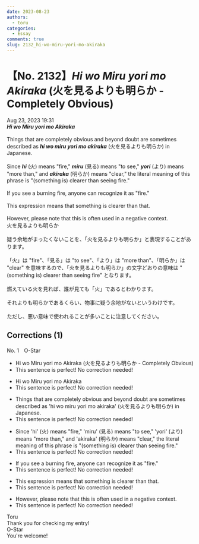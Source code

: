 ```yaml
---
date: 2023-08-23
authors:
  - toru
categories:
  - Essay
comments: true
slug: 2132_hi-wo-miru-yori-mo-akiraka
---
```


# 【No. 2132】<strong><em>Hi wo Miru yori mo Akiraka</strong></em> (火を見るよりも明らか - Completely Obvious)
<div class="date">Aug 23, 2023 19:31</div>
<div id="post"><div id="body_show_ori">
<strong><em>Hi wo Miru yori mo Akiraka</strong></em><br/><br/>Things that are completely obvious and beyond doubt are sometimes described as <strong><em>hi wo miru yori mo akiraka</em></strong> (火を見るよりも明らか) in Japanese.<br/><br/>Since <strong><em>hi</em></strong> (火) means "fire," <strong><em>miru</em></strong> (見る) means "to see," <strong><em>yori</em></strong> (より) means "more than," and <strong><em>akiraka</em></strong> (明らか) means "clear," the literal meaning of this phrase is "(something is) clearer than seeing fire."<br/><br/>If you see a burning fire, anyone can recognize it as "fire."<br/><br/>This expression means that something is clearer than that.<br/><br/>However, please note that this is often used in a negative context.
</div></div>

<!-- more -->

<div id="post_ja"><div id="body_show_mo">
火を見るよりも明らか<br/><br/>疑う余地がまったくないことを、「火を見るよりも明らか」と表現することがあります。<br/><br/>「火」は "fire"、「見る」は "to see"、「より」は "more than"、「明らか」は "clear" を意味するので、「火を見るよりも明らか」の文字どおりの意味は "(something is) clearer than seeing fire" となります。<br/><br/>燃えている火を見れば、誰が見ても「火」であるとわかります。<br/><br/>それよりも明らかであるくらい、物事に疑う余地がないというわけです。<br/><br/>ただし、悪い意味で使われることが多いことに注意してください。
</div></div>

## Corrections (1)
<div id="block"><div class="first_name"> No. 1　<span class="just_name">O-Star</span></div><div id="block2">
<ul class="correction_field">
<li class="incorrect">Hi wo Miru yori mo Akiraka (火を見るよりも明らか - Completely Obvious)</li>
<li class="corrected perfect">This sentence is perfect! No correction needed!</li>
</ul>
<ul class="correction_field">
<li class="incorrect">Hi wo Miru yori mo Akiraka</li>
<li class="corrected perfect">This sentence is perfect! No correction needed!</li>
</ul>
<ul class="correction_field">
<li class="incorrect">Things that are completely obvious and beyond doubt are sometimes described as 'hi wo miru yori mo akiraka' (火を見るよりも明らか) in Japanese.</li>
<li class="corrected perfect">This sentence is perfect! No correction needed!</li>
</ul>
<ul class="correction_field">
<li class="incorrect">Since 'hi' (火) means "fire," 'miru' (見る) means "to see," 'yori' (より) means "more than," and 'akiraka' (明らか) means "clear," the literal meaning of this phrase is "(something is) clearer than seeing fire."</li>
<li class="corrected perfect">This sentence is perfect! No correction needed!</li>
</ul>
<ul class="correction_field">
<li class="incorrect">If you see a burning fire, anyone can recognize it as "fire."</li>
<li class="corrected perfect">This sentence is perfect! No correction needed!</li>
</ul>
<ul class="correction_field">
<li class="incorrect">This expression means that something is clearer than that.</li>
<li class="corrected perfect">This sentence is perfect! No correction needed!</li>
</ul>
<ul class="correction_field">
<li class="incorrect">However, please note that this is often used in a negative context.</li>
<li class="corrected perfect">This sentence is perfect! No correction needed!</li>
</ul>
</div><div class="name"><span class="just_name">Toru</span><br>
Thank you for checking my entry!
</div>
<div class="name"><span class="just_name">O-Star</span><br>
You're welcome!
</div>
</div>
